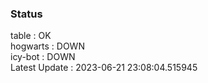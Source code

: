 ### Status


table : OK  
hogwarts : DOWN  
icy-bot : DOWN  
Latest Update : 2023-06-21 23:08:04.515945
